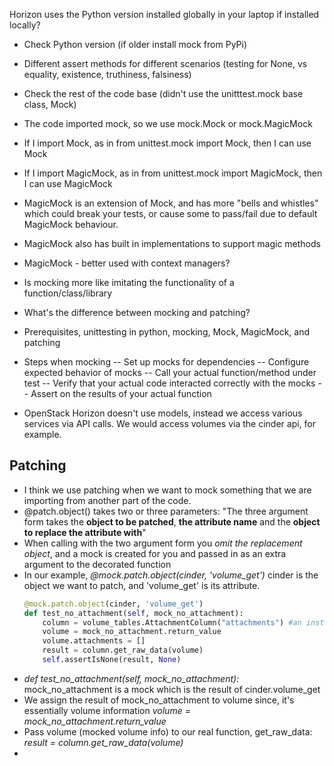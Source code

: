 Horizon uses the Python version installed globally in your laptop if installed locally?
- Check Python version (if older install mock from PyPi)
- Different assert methods for different scenarios (testing for None, vs equality, existence, truthiness, falsiness)
- Check the rest of the code base (didn't use the unitttest.mock base class, Mock)
- The code imported mock, so we use mock.Mock or mock.MagicMock
- If I import Mock, as in from unittest.mock import Mock, then I can use Mock
- If I import MagicMock, as in from unittest.mock import MagicMock, then I can use MagicMock
- MagicMock is an extension of Mock, and has more "bells and whistles" which could break your tests, or cause some to pass/fail due to default MagicMock behaviour.
- MagicMock also has built in implementations to support magic methods
- MagicMock - better used with context managers?
- Is mocking more like imitating the functionality of a function/class/library
- What's the difference between mocking and patching?
- Prerequisites, unittesting in python, mocking, Mock, MagicMock, and patching
- Steps when mocking
-- Set up mocks for dependencies
-- Configure expected behavior of mocks
-- Call your actual function/method under test
-- Verify that your actual code interacted correctly with the mocks
-- Assert on the results of your actual function
  
- OpenStack Horizon doesn't use models, instead we access various services via API calls. We would access volumes via the cinder api, for example.
## Patching
- I think we use patching when we want to mock something that we are importing from another part of the code.
- @patch.object() takes two or three parameters: "The three argument form takes the **object to be patched**, **the attribute name** and the **object to replace the attribute with**"
- When calling with the two argument form you *omit the replacement object*, and a mock is created for you and passed in as an extra argument to the decorated function
- In our example, *@mock.patch.object(cinder, 'volume_get')* cinder is the object we want to patch, and 'volume_get' is its attribute.
    ```python
    @mock.patch.object(cinder, 'volume_get')
    def test_no_attachment(self, mock_no_attachment):
        column = volume_tables.AttachmentColumn("attachments") #an instance of the attachment column
        volume = mock_no_attachment.return_value
        volume.attachments = []
        result = column.get_raw_data(volume)
        self.assertIsNone(result, None)
    ```
- *def test_no_attachment(self, mock_no_attachment):* mock_no_attachment is a mock which is the result of cinder.volume_get
- We assign the result of mock_no_attachment to volume since, it's essentially volume information *volume = mock_no_attachment.return_value*
- Pass volume (mocked volume info) to our real function, get_raw_data: *result = column.get_raw_data(volume)*
- 

